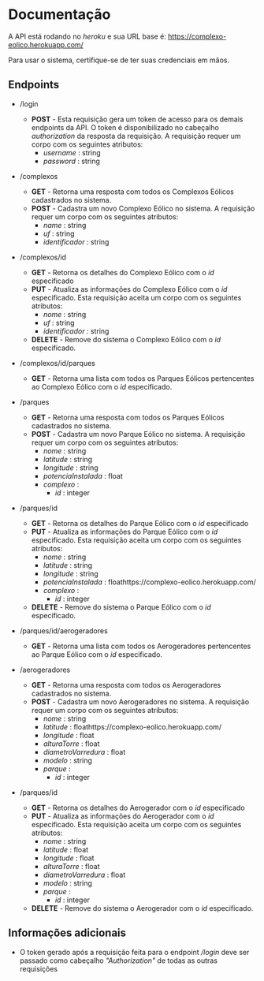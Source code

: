 # Documentação

A API está rodando no *heroku* e sua URL base é: https://complexo-eolico.herokuapp.com/

Para usar o sistema, certifique-se de ter suas credenciais em mãos.

## Endpoints

- /login
    - **POST** - Esta requisição gera um token de acesso para os demais endpoints da API. O token é disponibilizado no cabeçalho *authorization* da resposta da requisição. A requisição requer um corpo com os seguintes atributos:
        - *username* : string
        - *password* : string

-  /complexos
    -  **GET** - Retorna uma resposta com todos os Complexos Eólicos cadastrados no sistema.
    -  **POST** - Cadastra um novo Complexo Eólico no sistema. A requisição requer um corpo com os seguintes atributos:
        -  *name* : string
        -  *uf* : string
        -  *identificador* : string

-  /complexos/id
    -  **GET** - Retorna os detalhes do Complexo Eólico com o *id* especificado
    -  **PUT** - Atualiza as informações do Complexo Eólico com o *id* especificado. Esta requisição aceita um corpo com os seguintes atributos:
        -  *nome* : string
        -  *uf* : string
        -  *identificador* : string
    -  **DELETE** - Remove do sistema o Complexo Eólico com o *id* especificado.

-  /complexos/id/parques
    -  **GET** - Retorna uma lista com todos os Parques Eólicos pertencentes ao Complexo Eólico com o *id* especificado.

-  /parques
    -  **GET** - Retorna uma resposta com todos os Parques Eólicos cadastrados no sistema.
    -  **POST** - Cadastra um novo Parque Eólico no sistema. A requisição requer um corpo com os seguintes atributos:
        -  *nome* : string
        -  *latitude* : string
        -  *longitude* : string
        -  *potenciaInstalada* : float
        -  *complexo* : 
            - *id* : integer

-  /parques/id
    -  **GET** - Retorna os detalhes do Parque Eólico com o *id* especificado
    -  **PUT** - Atualiza as informações do Parque Eólico com o *id* especificado. Esta requisição aceita um corpo com os seguintes atributos:
        -  *nome* : string
        -  *latitude* : string
        -  *longitude* : string
        -  *potenciaInstalada* : floathttps://complexo-eolico.herokuapp.com/
        -  *complexo* : 
            - *id* : integer
    -  **DELETE** - Remove do sistema o Parque Eólico com o *id* especificado.

-  /parques/id/aerogeradores
    -  **GET** - Retorna uma lista com todos os Aerogeradores pertencentes ao Parque Eólico com o *id* especificado.

-  /aerogeradores
    -  **GET** - Retorna uma resposta com todos os Aerogeradores cadastrados no sistema.
    -  **POST** - Cadastra um novo Aerogeradores no sistema. A requisição requer um corpo com os seguintes atributos:
        -  *nome* : string
        -  *latitude* : floathttps://complexo-eolico.herokuapp.com/
        -  *longitude* : float
        -  *alturaTorre* : float
        -  *diametroVarredura* : float
        -  *modelo* : string
        -  *parque* : 
            - *id* : integer

-  /parques/id
    -  **GET** - Retorna os detalhes do Aerogerador com o *id* especificado
    -  **PUT** - Atualiza as informações do Aerogerador com o *id* especificado. Esta requisição aceita um corpo com os seguintes atributos:
        -  *nome* : string
        -  *latitude* : float
        -  *longitude* : float
        -  *alturaTorre* : float
        -  *diametroVarredura* : float
        -  *modelo* : string
        -  *parque* : 
            - *id* : integer
    -  **DELETE** - Remove do sistema o Aerogerador com o *id* especificado.

## Informações adicionais

-  O token gerado após a requisição feita para o endpoint */login* deve ser passado como cabeçalho *"Authorization"* de todas as outras requisições
